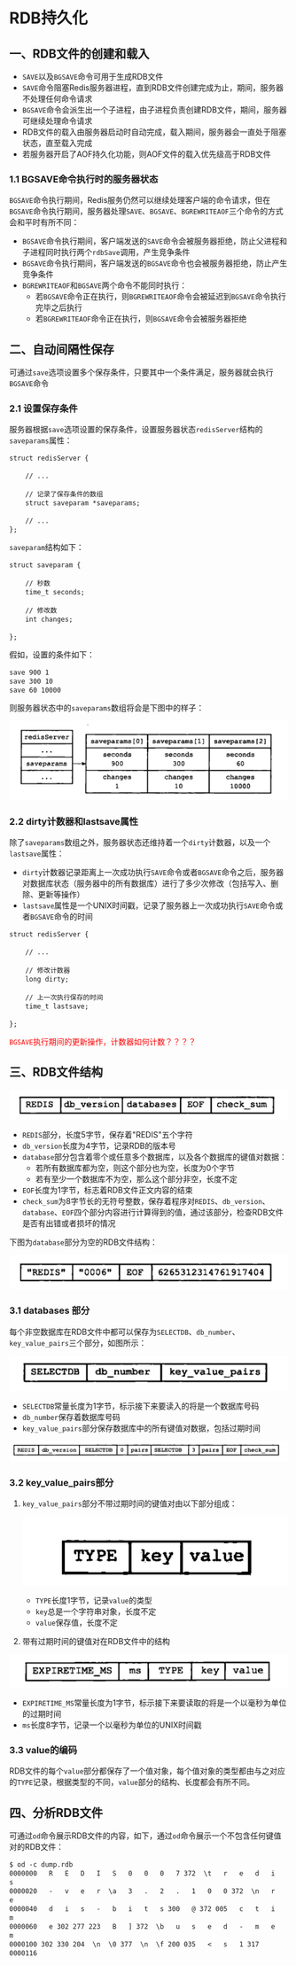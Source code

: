 # RDB持久化

## 一、RDB文件的创建和载入

- `SAVE`以及`BGSAVE`命令可用于生成RDB文件
- `SAVE`命令阻塞Redis服务器进程，直到RDB文件创建完成为止，期间，服务器不处理任何命令请求
- `BGSAVE`命令会派生出一个子进程，由子进程负责创建RDB文件，期间，服务器可继续处理命令请求
- RDB文件的载入由服务器启动时自动完成，载入期间，服务器会一直处于阻塞状态，直至载入完成
- 若服务器开启了AOF持久化功能，则AOF文件的载入优先级高于RDB文件

### 1.1 BGSAVE命令执行时的服务器状态

`BGSAVE`命令执行期间，Redis服务仍然可以继续处理客户端的命令请求，但在`BGSAVE`命令执行期间，服务器处理`SAVE`、`BGSAVE`、`BGREWRITEAOF`三个命令的方式会和平时有所不同：

- `BGSAVE`命令执行期间，客户端发送的`SAVE`命令会被服务器拒绝，防止父进程和子进程同时执行两个`rdbSave`调用，产生竞争条件
- `BGSAVE`命令执行期间，客户端发送的`BGSAVE`命令也会被服务器拒绝，防止产生竞争条件
- `BGREWRITEAOF`和`BGSAVE`两个命令不能同时执行：
    - 若`BGSAVE`命令正在执行，则`BGREWRITEAOF`命令会被延迟到`BGSAVE`命令执行完毕之后执行
    - 若`BGREWRITEAOF`命令正在执行，则`BGSAVE`命令会被服务器拒绝
    
## 二、自动间隔性保存

可通过`save`选项设置多个保存条件，只要其中一个条件满足，服务器就会执行`BGSAVE`命令

### 2.1 设置保存条件

服务器根据`save`选项设置的保存条件，设置服务器状态`redisServer`结构的`saveparams`属性：

```
struct redisServer {
    
    // ...
    
    // 记录了保存条件的数组
    struct saveparam *saveparams;
    
    // ...
};

```

`saveparam`结构如下：

```
struct saveparam {

    // 秒数
    time_t seconds;
    
    // 修改数
    int changes;

};
```

假如，设置的条件如下：

```
save 900 1
save 300 10
save 60 10000
```

则服务器状态中的`saveparams`数组将会是下图中的样子：

![服务器状态中的保存条件](./10-1.png)

### 2.2 dirty计数器和lastsave属性

除了`saveparams`数组之外，服务器状态还维持着一个`dirty`计数器，以及一个`lastsave`属性：
- `dirty`计数器记录距离上一次成功执行`SAVE`命令或者`BGSAVE`命令之后，服务器对数据库状态（服务器中的所有数据库）进行了多少次修改（包括写入、删除、更新等操作）
- `lastsave`属性是一个UNIX时间戳，记录了服务器上一次成功执行`SAVE`命令或者`BGSAVE`命令的时间

```
struct redisServer {

    // ...
    
    // 修改计数器
    long dirty;
    
    // 上一次执行保存的时间
    time_t lastsave;

};
```

<font color='red'>`BGSAVE`执行期间的更新操作，计数器如何计数？？？？</font>

## 三、RDB文件结构

![RDB文件结构](./10-2.png)

- `REDIS`部分，长度5字节，保存着"REDIS"五个字符
- `db_version`长度为4字节，记录RDB的版本号
- `database`部分包含着零个或任意多个数据库，以及各个数据库的键值对数据：
    - 若所有数据库都为空，则这个部分也为空，长度为0个字节
    - 若有至少一个数据库不为空，那么这个部分非空，长度不定
- `EOF`长度为1字节，标志着RDB文件正文内容的结束
- `check_sum`为8字节长的无符号整数，保存着程序对`REDIS`、`db_version`、`database`、`EOF`四个部分内容进行计算得到的值，通过该部分，检查RDB文件是否有出错或者损坏的情况


下图为`database`部分为空的RDB文件结构：

![database部分为空的RDB文件](./10-3.png)

### 3.1 databases 部分

每个非空数据库在RDB文件中都可以保存为`SELECTDB`、`db_number`、`key_value_pairs`三个部分，如图所示：

![RDB文件中的数据库结构](./10-4.png)

- `SELECTDB`常量长度为1字节，标示接下来要读入的将是一个数据库号码
- `db_number`保存着数据库号码
- `key_value_pairs`部分保存数据库中的所有键值对数据，包括过期时间

![RDB文件的数据库结构示例](./10-5.png)

### 3.2 key_value_pairs部分

1. `key_value_pairs`部分不带过期时间的键值对由以下部分组成：

    ![不带过期时间的键值对](./10-6.png)
    
    - `TYPE`长度1字节，记录`value`的类型
    - `key`总是一个字符串对象，长度不定
    - `value`保存值，长度不定

2. 带有过期时间的键值对在RDB文件中的结构

![带有过期时间的键值对](./10-7.png)

- `EXPIRETIME_MS`常量长度为1字节，标示接下来要读取的将是一个以毫秒为单位的过期时间
- `ms`长度8字节，记录一个以毫秒为单位的UNIX时间戳

### 3.3 value的编码

RDB文件的每个`value`部分都保存了一个值对象，每个值对象的类型都由与之对应的`TYPE`记录，根据类型的不同，`value`部分的结构、长度都会有所不同。

## 四、分析RDB文件

可通过`od`命令展示RDB文件的内容，如下，通过`od`命令展示一个不包含任何键值对的RDB文件：

```
$ od -c dump.rdb
0000000   R   E   D   I   S   0   0   0   7 372  \t   r   e   d   i   s
0000020   -   v   e   r  \a   3   .   2   .   1   0   0 372  \n   r   e
0000040   d   i   s   -   b   i   t   s 300   @ 372 005   c   t   i   m
0000060   e 302 277 223   B   ] 372  \b   u   s   e   d   -   m   e   m
0000100 302 330 204  \n  \0 377  \n  \f 200 035   <   s   1 317
0000116
```



